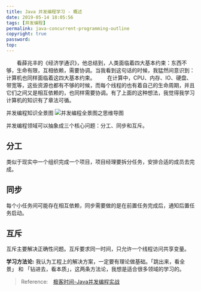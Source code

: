 ```yaml
---
title: Java 并发编程学习 - 概述
date: 2019-05-14 18:05:56
tags: [并发编程]
permalink: java-concurrent-programming-outline
copyright: true
password:
top:
---
```


　　看薛兆丰的《经济学通识》，他总结到，人类面临着四大基本约束：东西不够，生命有限，互相依赖，需要协调。当我看到这句话的时候，我猛然间意识到：计算机也同样面临着这四大基本约束。
　　在计算中，CPU、内存、IO、硬盘、带宽等，这些资源也都有不够的时候，而每个线程的也有着自己的生命周期，并且它们之间又是相互依赖的，也同样需要协调。有了上面的这种想法，我觉得我学习计算机的知识有了章法可循。

<!-- more -->

并发编程知识全景图
![并发编程全景图之思维导图](/img/11e0c64618c04edba52619f41aaa3565.png)

并发编程领域可以抽象成三个核心问题：分工、同步和互斥。

## 分工
类似于现实中一个组织完成一个项目，项目经理要拆分任务，安排合适的成员去完成。
                           
## 同步
每个小任务间可能存在相互依赖，同步需要做的是在前置任务完成后，通知后置任务启动。
 
## 互斥 
互斥主要解决正确性问题。互斥要求同一时间，只允许一个线程访问共享变量。

**学习方法论:** 我认为工程上的解决方案，一定要有理论做基础。「跳出来，看全景」 和 「钻进去，看本质」，这两条方法论，我想是适合很多领域的学习的。

> Reference:　[极客时间-Java并发编程实战](https://time.geekbang.org/column/intro/159)　　